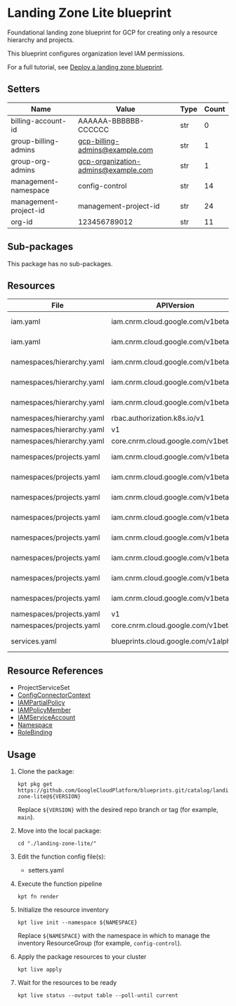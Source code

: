 <!-- BEGINNING OF PRE-COMMIT-BLUEPRINT DOCS HOOK:TITLE -->
# Landing Zone Lite blueprint


<!-- END OF PRE-COMMIT-BLUEPRINT DOCS HOOK:TITLE -->
<!-- BEGINNING OF PRE-COMMIT-BLUEPRINT DOCS HOOK:BODY -->
Foundational landing zone blueprint for GCP for creating only a resource
hierarchy and projects.

This blueprint configures organization level IAM permissions.

For a full tutorial, see
[Deploy a landing zone blueprint](https://cloud.google.com/anthos-config-management/docs/tutorials/landing-zone).

## Setters

|         Name          |                Value                | Type | Count |
|-----------------------|-------------------------------------|------|-------|
| billing-account-id    | AAAAAA-BBBBBB-CCCCCC                | str  |     0 |
| group-billing-admins  | gcp-billing-admins@example.com      | str  |     1 |
| group-org-admins      | gcp-organization-admins@example.com | str  |     1 |
| management-namespace  | config-control                      | str  |    14 |
| management-project-id | management-project-id               | str  |    24 |
| org-id                |                        123456789012 | str  |    11 |

## Sub-packages

This package has no sub-packages.

## Resources

|           File            |              APIVersion              |          Kind          |                       Name                        |   Namespace    |
|---------------------------|--------------------------------------|------------------------|---------------------------------------------------|----------------|
| iam.yaml                  | iam.cnrm.cloud.google.com/v1beta1    | IAMPolicyMember        | org-admins-iam                                    | config-control |
| iam.yaml                  | iam.cnrm.cloud.google.com/v1beta1    | IAMPolicyMember        | billing-admins-iam                                | config-control |
| namespaces/hierarchy.yaml | iam.cnrm.cloud.google.com/v1beta1    | IAMServiceAccount      | hierarchy-sa                                      | config-control |
| namespaces/hierarchy.yaml | iam.cnrm.cloud.google.com/v1beta1    | IAMPolicyMember        | hierarchy-sa-folderadmin-permissions              | config-control |
| namespaces/hierarchy.yaml | iam.cnrm.cloud.google.com/v1beta1    | IAMPartialPolicy       | hierarchy-sa-workload-identity-binding            | config-control |
| namespaces/hierarchy.yaml | rbac.authorization.k8s.io/v1         | RoleBinding            | allow-resource-reference-from-hierarchy           | hierarchy      |
| namespaces/hierarchy.yaml | v1                                   | Namespace              | hierarchy                                         |                |
| namespaces/hierarchy.yaml | core.cnrm.cloud.google.com/v1beta1   | ConfigConnectorContext | configconnectorcontext.core.cnrm.cloud.google.com | hierarchy      |
| namespaces/projects.yaml  | iam.cnrm.cloud.google.com/v1beta1    | IAMServiceAccount      | projects-sa                                       | config-control |
| namespaces/projects.yaml  | iam.cnrm.cloud.google.com/v1beta1    | IAMPolicyMember        | projects-sa-projectiamadmin-permissions           | config-control |
| namespaces/projects.yaml  | iam.cnrm.cloud.google.com/v1beta1    | IAMPolicyMember        | projects-sa-projectcreator-permissions            | config-control |
| namespaces/projects.yaml  | iam.cnrm.cloud.google.com/v1beta1    | IAMPolicyMember        | projects-sa-projectmover-permissions              | config-control |
| namespaces/projects.yaml  | iam.cnrm.cloud.google.com/v1beta1    | IAMPolicyMember        | projects-sa-projectdeleter-permissions            | config-control |
| namespaces/projects.yaml  | iam.cnrm.cloud.google.com/v1beta1    | IAMPolicyMember        | projects-sa-billinguser-permissions               | config-control |
| namespaces/projects.yaml  | iam.cnrm.cloud.google.com/v1beta1    | IAMPolicyMember        | projects-sa-serviceusageadmin-permissions         | config-control |
| namespaces/projects.yaml  | iam.cnrm.cloud.google.com/v1beta1    | IAMPartialPolicy       | projects-sa-workload-identity-binding             | config-control |
| namespaces/projects.yaml  | v1                                   | Namespace              | projects                                          |                |
| namespaces/projects.yaml  | core.cnrm.cloud.google.com/v1beta1   | ConfigConnectorContext | configconnectorcontext.core.cnrm.cloud.google.com | projects       |
| services.yaml             | blueprints.cloud.google.com/v1alpha1 | ProjectServiceSet      | management-project-id                             | config-control |

## Resource References

- ProjectServiceSet
- [ConfigConnectorContext](https://cloud.google.com/config-connector/docs/how-to/advanced-install#addon-configuring)
- [IAMPartialPolicy](https://cloud.google.com/config-connector/docs/reference/resource-docs/iam/iampartialpolicy)
- [IAMPolicyMember](https://cloud.google.com/config-connector/docs/reference/resource-docs/iam/iampolicymember)
- [IAMServiceAccount](https://cloud.google.com/config-connector/docs/reference/resource-docs/iam/iamserviceaccount)
- [Namespace](https://kubernetes.io/docs/reference/generated/kubernetes-api/v1.22/#namespace-v1-core)
- [RoleBinding](https://kubernetes.io/docs/reference/generated/kubernetes-api/v1.22/#rolebinding-v1-rbac-authorization-k8s-io)

## Usage

1.  Clone the package:
    ```shell
    kpt pkg get https://github.com/GoogleCloudPlatform/blueprints.git/catalog/landing-zone-lite@${VERSION}
    ```
    Replace `${VERSION}` with the desired repo branch or tag
    (for example, `main`).

1.  Move into the local package:
    ```shell
    cd "./landing-zone-lite/"
    ```

1.  Edit the function config file(s):
    - setters.yaml

1.  Execute the function pipeline
    ```shell
    kpt fn render
    ```

1.  Initialize the resource inventory
    ```shell
    kpt live init --namespace ${NAMESPACE}
    ```
    Replace `${NAMESPACE}` with the namespace in which to manage
    the inventory ResourceGroup (for example, `config-control`).

1.  Apply the package resources to your cluster
    ```shell
    kpt live apply
    ```

1.  Wait for the resources to be ready
    ```shell
    kpt live status --output table --poll-until current
    ```

<!-- END OF PRE-COMMIT-BLUEPRINT DOCS HOOK:BODY -->
